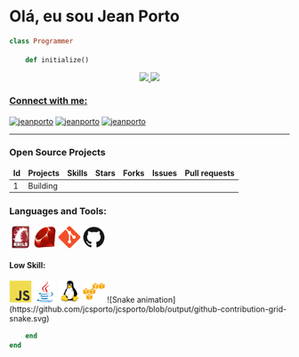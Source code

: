 # Olá, eu sou Jean Porto

```ruby 
class Programmer

	def initialize() 
```
<div align="center">
  <a href="https://github.com/jcsporto">
  <img height="180em" src="https://github-readme-stats.vercel.app/api?username=jcsporto&show_icons=true&theme=dracula&include_all_commits=true&count_private=true"/>
  <img height="180em" src="https://github-readme-stats.vercel.app/api/top-langs/?username=jcsporto&layout=compact&langs_count=7&theme=dracula"/>
</div>
<p align="left">
    <h3 align="left">Connect with me:</h3>
    <a href="https://www.linkedin.com/in/jeanport0/" target="_blank"><img align="center" src="https://github.com/jcsporto/jcsporto/blob/master/linkedin.png?raw=true" alt="jeanporto" height="30" width="40" /></a>
    <!--
    <a href="" target="_blank"><img align="center" src="https://github.com/jcsporto/jcsporto/blob/master/telegram.png?raw=true" alt="jeanporto" height="30" width="40"/></a>
    -->
    <a href="https://www.instagram.com/jeanport0/" target="_blank"><img align="center" src="https://github.com/jcsporto/jcsporto/blob/master/instagram.png?raw=true" alt="jeanporto" height="30" width="40"/></a>
    <a href="https://www.facebook.com/jeanport0" target="_blank"><img align="center" src="https://github.com/jcsporto/jcsporto/blob/master/facebook.png?raw=true" alt="jeanporto" height="30" width="40" /></a>    
</p>

---

<h3>Open Source Projects</h3>
<table>
    <thead align="center">
        <tr border: none;>
            <td><b>Id</b></td>
	    <td><b>Projects</b></td>
	    <td><b>Skills</b></td>
            <td><b>Stars</b></td>
            <td><b>Forks</b></td>
            <td><b>Issues</b></td>
            <td><b>Pull requests</b></td>
        </tr>
    </thead>
    <tbody>
	<tr>
		<td>1</td>
            	<td>Building</td>
		<td></td>
            	<td></td>
            	<td></td>
           	<td></td>
            	<td></td>
        </tr>	
    </tbody>
</table>
<!--
 <img align="right" alt="GIF" src="https://github.com/jcsporto/jcsporto/blob/master/code.gif?raw=true" width="70%" height="400px" />
-->
<div> 
<h3 align="left">Languages and Tools:</h3>
    <p align="left">
        <a href="https://stackshare.io/rails" target="_blank"><img src="https://github.com/devicons/devicon/raw/master/icons/rails/rails-original-wordmark.svg" alt="rails" width="40" height="40" /></a>
        <a href="https://stackshare.io/ruby" target="_blank"><img src="https://github.com/devicons/devicon/raw/master/icons/ruby/ruby-original.svg" alt="ruby" width="40" height="40" /></a>
        <a href="https://stackshare.io/git" target="_blank"><img src="https://github.com/devicons/devicon/raw/master/icons/git/git-original.svg" alt="git" width="40" height="40" /></a>
        <a href="https://stackshare.io/github" target="_blank"><img src="https://github.com/devicons/devicon/raw/master/icons/github/github-original.svg" alt="github" width="40" height="40" /></a>
        <h4 align="left">Low Skill:</h4>
	<a href="https://stackshare.io/javascript" target="_blank"><img src="https://github.com/devicons/devicon/raw/master/icons/javascript/javascript-original.svg" alt="javascript" width="40" height="40" /></a>
	<a href="https://stackshare.io/java" target="_blank"><img src="https://github.com/devicons/devicon/raw/master/icons/java/java-original.svg" alt="java" width="40" height="40" /></a>
	<a href="https://stackshare.io/linux" target="_blank"><img src="https://github.com/devicons/devicon/raw/master/icons/linux/linux-original.svg" alt="linux" width="40" height="40" /></a>	
        <a href="https://stackshare.io/search/q=aws" target="_blank"><img src="https://github.com/devicons/devicon/raw/master/icons/amazonwebservices/amazonwebservices-original.svg" alt="aws" width="40" height="40" /></a>	  
	<!--
        <a href="https://stackshare.io/docker" target="_blank"><img src="https://github.com/devicons/devicon/raw/master/icons/docker/docker-original.svg" alt="docker" width="40" height="40" /></a>       
	<a href="https://stackshare.io/postgresql" target="_blank"><img src="https://github.com/devicons/devicon/raw/master/icons/postgresql/postgresql-original.svg" alt="postgresql" width="40" height="40" /></a>
	-->
	![Snake animation](https://github.com/jcsporto/jcsporto/blob/output/github-contribution-grid-snake.svg)
    </p>
</div>

```ruby 
	end 
end 
```
